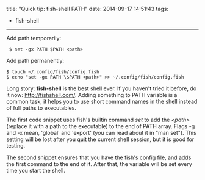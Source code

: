 title: "Quick tip: fish-shell PATH"
date: 2014-09-17 14:51:43
tags:
- fish-shell
---
Add path temporarily:

     $ set -gx PATH $PATH <path>
Add path permanently:

    $ touch ~/.config/fish/config.fish
    $ echo "set -gx PATH \$PATH <path>" >> ~/.config/fish/config.fish
Long story: **fish-shell** is the best shell ever. If you haven't tried it before, do it now: http://fishshell.com/.
Adding something to PATH variable is a common task, it helps you to use short command names  in the shell instead of full paths to executables.

The first code snippet uses fish's builtin command *set* to add the *\<path\>* (replace it with a path to the executable) to the end of PATH array. Flags -g and -x mean, 'global' and 'export' (you can read about it in "man set"). This setting will be lost after you quit the current shell session, but it is good for testing.

The second snippet ensures that you have the fish's config file, and adds the first command to the end of it. After that, the variable will be set every time you start the shell.
